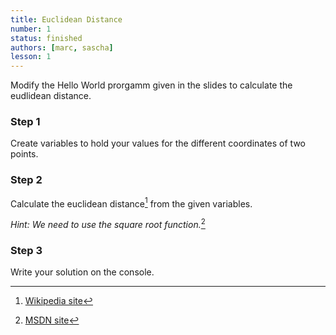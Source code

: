 ```yaml
---
title: Euclidean Distance
number: 1
status: finished
authors: [marc, sascha]
lesson: 1
---
```


Modify the Hello World prorgamm given in the slides to calculate the eudlidean distance.

### Step 1

Create variables to hold your values for the different coordinates of two points.

### Step 2

Calculate the euclidean distance[^euclidian_distance] from the given variables.

[^euclidian_distance]:
    [Wikipedia site](https://de.wikipedia.org/wiki/Euklidischer_Abstand)
    
*Hint: We need to use the square root function.*[^sqrt]

[^sqrt]:
    [MSDN site](https://msdn.microsoft.com/de-de/library/system.math.sqrt%28v=vs.90%29.aspx)

### Step 3

Write your solution on the console.